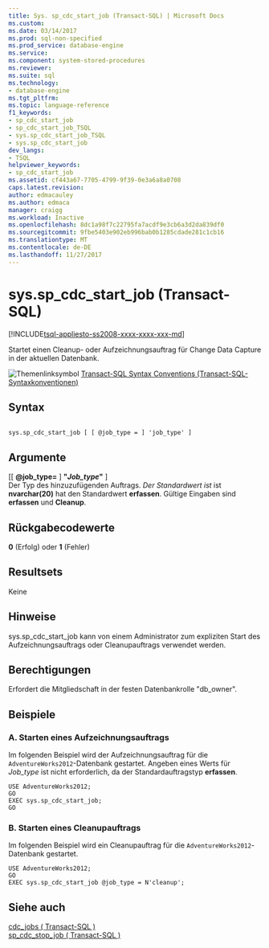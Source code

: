 ```yaml
---
title: Sys. sp_cdc_start_job (Transact-SQL) | Microsoft Docs
ms.custom: 
ms.date: 03/14/2017
ms.prod: sql-non-specified
ms.prod_service: database-engine
ms.service: 
ms.component: system-stored-procedures
ms.reviewer: 
ms.suite: sql
ms.technology:
- database-engine
ms.tgt_pltfrm: 
ms.topic: language-reference
f1_keywords:
- sp_cdc_start_job
- sp_cdc_start_job_TSQL
- sys.sp_cdc_start_job_TSQL
- sys.sp_cdc_start_job
dev_langs:
- TSQL
helpviewer_keywords:
- sp_cdc_start_job
ms.assetid: cf443a67-7705-4799-9f39-0e3a6a8a0708
caps.latest.revision: 
author: edmacauley
ms.author: edmaca
manager: craigg
ms.workload: Inactive
ms.openlocfilehash: 8dc1a98f7c22795fa7acdf9e3cb6a3d2da839df0
ms.sourcegitcommit: 9fbe5403e902eb996bab0b1285cdade281c1cb16
ms.translationtype: MT
ms.contentlocale: de-DE
ms.lasthandoff: 11/27/2017
---
```

# <a name="sysspcdcstartjob-transact-sql"></a>sys.sp_cdc_start_job (Transact-SQL)
[!INCLUDE[tsql-appliesto-ss2008-xxxx-xxxx-xxx-md](../../includes/tsql-appliesto-ss2008-xxxx-xxxx-xxx-md.md)]

  Startet einen Cleanup- oder Aufzeichnungsauftrag für Change Data Capture in der aktuellen Datenbank.  
  
 ![Themenlinksymbol](../../database-engine/configure-windows/media/topic-link.gif "Topic link icon") [Transact-SQL Syntax Conventions (Transact-SQL-Syntaxkonventionen)](../../t-sql/language-elements/transact-sql-syntax-conventions-transact-sql.md)  
  
## <a name="syntax"></a>Syntax  
  
```  
  
sys.sp_cdc_start_job [ [ @job_type = ] 'job_type' ]  
```  
  
## <a name="arguments"></a>Argumente  
 [[  **@job_type=** ] **"***Job_type***"** ]  
 Der Typ des hinzuzufügenden Auftrags. *Der Standardwert ist* ist **nvarchar(20)** hat den Standardwert **erfassen**. Gültige Eingaben sind **erfassen** und **Cleanup**.  
  
## <a name="return-code-values"></a>Rückgabecodewerte  
 **0** (Erfolg) oder **1** (Fehler)  
  
## <a name="result-sets"></a>Resultsets  
 Keine  
  
## <a name="remarks"></a>Hinweise  
 sys.sp_cdc_start_job kann von einem Administrator zum expliziten Start des Aufzeichnungsauftrags oder Cleanupauftrags verwendet werden.  
  
## <a name="permissions"></a>Berechtigungen  
 Erfordert die Mitgliedschaft in der festen Datenbankrolle "db_owner".  
  
## <a name="examples"></a>Beispiele  
  
### <a name="a-starting-a-capture-job"></a>A. Starten eines Aufzeichnungsauftrags  
 Im folgenden Beispiel wird der Aufzeichnungsauftrag für die `AdventureWorks2012`-Datenbank gestartet. Angeben eines Werts für *Job_type* ist nicht erforderlich, da der Standardauftragstyp **erfassen**.  
  
```  
USE AdventureWorks2012;  
GO  
EXEC sys.sp_cdc_start_job;  
GO  
```  
  
### <a name="b-starting-a-cleanup-job"></a>B. Starten eines Cleanupauftrags  
 Im folgenden Beispiel wird ein Cleanupauftrag für die `AdventureWorks2012`-Datenbank gestartet.  
  
```  
USE AdventureWorks2012;  
GO  
EXEC sys.sp_cdc_start_job @job_type = N'cleanup';  
```  
  
## <a name="see-also"></a>Siehe auch  
 [cdc_jobs &#40; Transact-SQL &#41;](../../relational-databases/system-tables/dbo-cdc-jobs-transact-sql.md)   
 [sp_cdc_stop_job &#40; Transact-SQL &#41;](../../relational-databases/system-stored-procedures/sys-sp-cdc-stop-job-transact-sql.md)  
  
  
